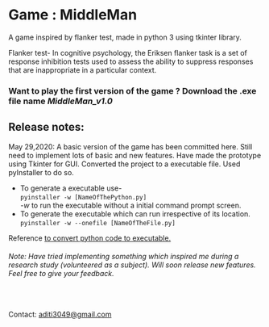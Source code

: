 <html>
<head>
<meta name="google-site-verification" content="y9w7d9GH1y7qn5LPpB2L36LSFh1xGxcg4k542inOuoM" />
 </head>
 
 <body>
<h1>Game : MiddleMan</h1>
A game inspired by flanker test, made in python 3 using tkinter library.

Flanker test- In cognitive psychology, the Eriksen flanker task is a set of response inhibition tests used to assess the ability to suppress responses that are inappropriate in a particular context.

<h3>Want to play the first version of the game ? Download the .exe file name <i>MiddleMan_v1.0</i> </h3>

<h2>Release notes:</h2>

May 29,2020: A basic version of the game has been committed here. Still need to implement lots of basic and new features. Have made the prototype using Tkinter for GUI.
Converted the project to a executable file. Used pyInstaller to do so.
<ul><li>
To generate a executable use-<br><code>pyinstaller -w [NameOfThePython.py]</code> <br> <i>-w</i> to run the executable without a initial command prompt screen.</li>
 <li>To generate the executable which can run irrespective of its location.<br> <code>pyinstaller -w --onefile [NameOfTheFile.py]</code></li></ul>
Reference <a href="https://youtu.be/lOIJIk_maO4">to convert python code to executable. </a><br>

<h6>Note:
Have tried implementing something which inspired me during a research study (volunteered as a subject). Will soon release new features. Feel free to give your feedback. </h6>
<br>

<h7>Contact: aditi3049@gmail.com</h7>
</body>
</html>
